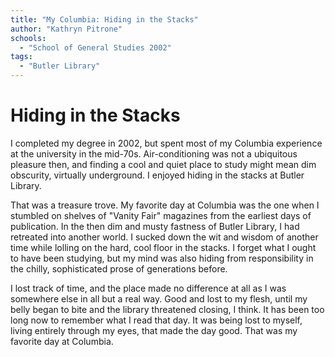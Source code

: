 ```yaml
---
title: "My Columbia: Hiding in the Stacks"
author: "Kathryn Pitrone"
schools:
  - "School of General Studies 2002"
tags:
  - "Butler Library"
---
```


# Hiding in the Stacks

I completed my degree in 2002, but spent most of my Columbia experience at the university in the mid-70s.  Air-conditioning was not a ubiquitous pleasure then, and finding a cool and quiet place to study might mean dim obscurity, virtually underground.  I enjoyed hiding in the stacks at Butler Library.

That was a treasure trove.  My favorite day at Columbia was the one when I stumbled on shelves of "Vanity Fair" magazines from the earliest days of publication.  In the then dim and musty fastness of Butler Library, I had retreated into another world.   I sucked down the wit and wisdom of another time while lolling on the hard, cool floor in the stacks.  I forget what I ought to have been studying, but my mind was also hiding from responsibility in the chilly, sophisticated prose of generations before.

I lost track of time, and the place made no difference at all as I was somewhere else in all but a real way.   Good and lost to my flesh, until my belly began to bite and the library threatened closing, I think.   It has been too long now to remember what I read that day.  It was being lost to myself, living entirely through my eyes, that made the day good.  That was my favorite day at Columbia.
